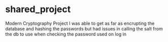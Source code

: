 # shared_project
Modern Cryptography Project
I was able to get as far as encrupting the database and hashing the passwords but had issues in calling the salt from the db to use when checking the password used on log in
